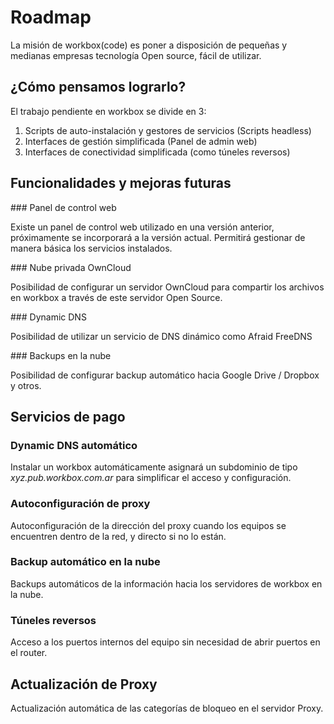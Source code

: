 # Roadmap

La misión de workbox(code) es poner a disposición de pequeñas y medianas empresas tecnología Open source, fácil de utilizar.

## ¿Cómo pensamos lograrlo?

El trabajo pendiente en workbox se divide en 3:

1. Scripts de auto-instalación y gestores de servicios (Scripts headless)
2. Interfaces de gestión simplificada (Panel de admin web)
3. Interfaces de conectividad simplificada (como túneles reversos)


## Funcionalidades y mejoras futuras

### Panel de control web

Existe un panel de control web utilizado en una versión anterior, próximamente se incorporará a la versión actual. Permitirá gestionar de manera básica los servicios instalados.

### Nube privada OwnCloud

Posibilidad de configurar un servidor OwnCloud para compartir los archivos en workbox a través de este servidor Open Source.

### Dynamic DNS

Posibilidad de utilizar un servicio de DNS dinámico como Afraid FreeDNS

### Backups en la nube

Posibilidad de configurar backup automático hacia Google Drive / Dropbox y otros.


## Servicios de pago

### Dynamic DNS automático

Instalar un workbox automáticamente asignará un subdominio de tipo *xyz.pub.workbox.com.ar* para simplificar el acceso y configuración.

### Autoconfiguración de proxy

Autoconfiguración de la dirección del proxy cuando los equipos se encuentren dentro de la red, y directo si no lo están.

### Backup automático en la nube

Backups automáticos de la información hacia los servidores de workbox en la nube.

### Túneles reversos

Acceso a los puertos internos del equipo sin necesidad de abrir puertos en el router.

## Actualización de Proxy

Actualización automática de las categorías de bloqueo en el servidor Proxy.

